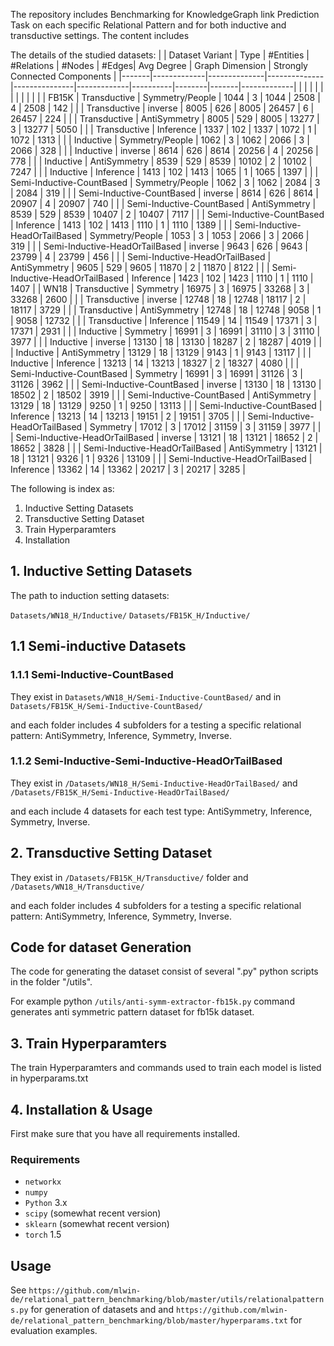 
The repository includes Benchmarking for KnowledgeGraph link Prediction Task on each specific Relational Pattern and for both inductive and transductive settings.
The content includes





The details of the studied datasets:
|       | Dataset Variant                 | Type           | #Entities | #Relations | #Nodes | #Edges| Avg Degree  | Graph Dimension | Strongly Connected Components |
|-------|-------------|--------------|--------------|---------------|-------------|----------|--------|-------|-------------|
|       |                                |                 |                |                 |              |              |                  |                  |                             |
| FB15K | Transductive                   | Symmetry/People | 1044           | 3               | 1044         | 2508         | 4                | 2508             | 142                         |
|       | Transductive                   | inverse         | 8005           | 626             | 8005         | 26457        | 6                | 26457            | 224                         |
|       | Transductive                   | AntiSymmetry    | 8005           | 529             | 8005         | 13277        | 3                | 13277            | 5050                        |
|       | Transductive                   | Inference       | 1337           | 102             | 1337         | 1072         | 1                | 1072             | 1313                        |
|       | Inductive                      | Symmetry/People | 1062           | 3               | 1062         | 2066         | 3                | 2066             | 328                         |
|       | Inductive                      | inverse         | 8614           | 626             | 8614         | 20256        | 4                | 20256            | 778                         |
|       | Inductive                      | AntiSymmetry    | 8539           | 529             | 8539         | 10102        | 2                | 10102            | 7247                        |
|       | Inductive                      | Inference       | 1413           | 102             | 1413         | 1065         | 1                | 1065             | 1397                        |
|       | Semi-Inductive-CountBased      | Symmetry/People | 1062           | 3               | 1062         | 2084         | 3                | 2084             | 319                         |
|       | Semi-Inductive-CountBased      | inverse         | 8614           | 626             | 8614         | 20907        | 4                | 20907            | 740                         |
|       | Semi-Inductive-CountBased      | AntiSymmetry    | 8539           | 529             | 8539         | 10407        | 2                | 10407            | 7117                        |
|       | Semi-Inductive-CountBased      | Inference       | 1413           | 102             | 1413         | 1110         | 1                | 1110             | 1389                        |
|       | Semi-Inductive-HeadOrTailBased | Symmetry/People | 1053           | 3               | 1053         | 2066         | 3                | 2066             | 319                         |
|       | Semi-Inductive-HeadOrTailBased | inverse         | 9643           | 626             | 9643         | 23799        | 4                | 23799            | 456                         |
|       | Semi-Inductive-HeadOrTailBased | AntiSymmetry    | 9605           | 529             | 9605         | 11870        | 2                | 11870            | 8122                        |
|       | Semi-Inductive-HeadOrTailBased | Inference       | 1423           | 102             | 1423         | 1110         | 1                | 1110             | 1407                        |
| WN18  | Transductive                   | Symmetry        | 16975          | 3               | 16975        | 33268        | 3                | 33268            | 2600                        |
|       | Transductive                   | inverse         | 12748          | 18              | 12748        | 18117        | 2                | 18117            | 3729                        |
|       | Transductive                   | AntiSymmetry    | 12748          | 18              | 12748        | 9058         | 1                | 9058             | 12732                       |
|       | Transductive                   | Inference       | 11549          | 14              | 11549        | 17371        | 3                | 17371            | 2931                        |
|       | Inductive                      | Symmetry        | 16991          | 3               | 16991        | 31110        | 3                | 31110            | 3977                        |
|       | Inductive                      | inverse         | 13130          | 18              | 13130        | 18287        | 2                | 18287            | 4019                        |
|       | Inductive                      | AntiSymmetry    | 13129          | 18              | 13129        | 9143         | 1                | 9143             | 13117                       |
|       | Inductive                      | Inference       | 13213          | 14              | 13213        | 18327        | 2                | 18327            | 4080                        |
|       | Semi-Inductive-CountBased      | Symmetry        | 16991          | 3               | 16991        | 31126        | 3                | 31126            | 3962                        |
|       | Semi-Inductive-CountBased      | inverse         | 13130          | 18              | 13130        | 18502        | 2                | 18502            | 3919                        |
|       | Semi-Inductive-CountBased      | AntiSymmetry    | 13129          | 18              | 13129        | 9250         | 1                | 9250             | 13113                       |
|       | Semi-Inductive-CountBased      | Inference       | 13213          | 14              | 13213        | 19151        | 2                | 19151            | 3705                        |
|       | Semi-Inductive-HeadOrTailBased | Symmetry        | 17012          | 3               | 17012        | 31159        | 3                | 31159            | 3977                        |
|       | Semi-Inductive-HeadOrTailBased | inverse         | 13121          | 18              | 13121        | 18652        | 2                | 18652            | 3828                        |
|       | Semi-Inductive-HeadOrTailBased | AntiSymmetry    | 13121          | 18              | 13121        | 9326         | 1                | 9326             | 13109                       |
|       | Semi-Inductive-HeadOrTailBased | Inference       | 13362          | 14              | 13362        | 20217        | 3                | 20217            | 3285                        |


The following is index as:

1. Inductive Setting Datasets 
2. Transductive Setting Dataset
3. Train Hyperparamters 
4. Installation

## 1. Inductive Setting Datasets 

The path to induction setting datasets:

``Datasets/WN18_H/Inductive/``
``Datasets/FB15K_H/Inductive/``


## 1.1 Semi-inductive Datasets

### 1.1.1 Semi-Inductive-CountBased

They exist in ``Datasets/WN18_H/Semi-Inductive-CountBased/``
and 
in ``Datasets/FB15K_H/Semi-Inductive-CountBased/``

and each folder includes 4 subfolders for a testing a specific relational pattern: AntiSymmetry, Inference, Symmetry, Inverse.   

### 1.1.2  Semi-Inductive-Semi-Inductive-HeadOrTailBased

They exist in 
``/Datasets/WN18_H/Semi-Inductive-HeadOrTailBased/``
and 
``/Datasets/FB15K_H/Semi-Inductive-HeadOrTailBased/``

and each include 4 datasets for each test type: AntiSymmetry, Inference, Symmetry, Inverse.

## 2. Transductive Setting Dataset
They exist in ``/Datasets/FB15K_H/Transductive/`` folder and ``/Datasets/WN18_H/Transductive/``

and each folder includes 4 subfolders for a testing a specific relational pattern: AntiSymmetry, Inference, Symmetry, Inverse.   


## Code for dataset Generation
The code for generating the dataset consist of several ".py" python scripts in the folder "/utils".  

For example python ``/utils/anti-symm-extractor-fb15k.py`` command generates anti symmetric pattern dataset for fb15k dataset.


## 3. Train Hyperparamters 
The train Hyperparamters and commands used to train each model is listed in hyperparams.txt

## 4. Installation & Usage

First make sure that you have all requirements installed.
###  Requirements
- `networkx`
- `numpy` 
- `Python` 3.x
- `scipy` (somewhat recent version)
- `sklearn` (somewhat recent version)
- `torch` 1.5

## Usage
See ``https://github.com/mlwin-de/relational_pattern_benchmarking/blob/master/utils/relationalpatterns.py`` for generation of datasets and and ``https://github.com/mlwin-de/relational_pattern_benchmarking/blob/master/hyperparams.txt`` for evaluation examples. 

